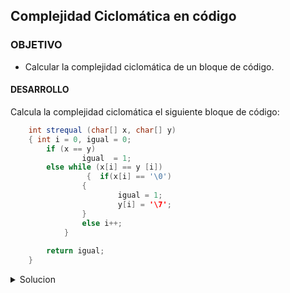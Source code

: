 
## Complejidad Ciclomática en código

### OBJETIVO

- Calcular la complejidad ciclomática de un bloque de código.

#### DESARROLLO

Calcula la complejidad ciclomática el siguiente bloque de código:

```java
	int strequal (char[] x, char[] y)
	{ int i = 0, igual = 0;
  		if (x == y)
      			igual  = 1;
  		else while (x[i] == y [i])
       		     {  if(x[i] == '\0')
          		{
            			igual = 1;
            			y[i] = '\7';
          		}
          		else i++;
       		}
       
    	return igual;
	}
```

<details>
	<summary>Solucion</summary>

1. Acomoda el código del ejemplo, de esta forma será mucho más fácil etiquetarlo y crear el gráfo de flujo.

```java
	int strequal (char[] x, char[] y) { 
		int i = 0, igual = 0;
  		
		if (x == y){
      			igual  = 1;
		}
  		else {
			while (x[i] == y [i]) {  
				
				if(x[i] == '\0') {
            				igual = 1;
            				y[i] = '\7';
          			}
          			else i++;
       			}
       		}
    		
		return igual;
	}
```

2. Etiqueta cada una de las instrucciones de la aplicación.

![imagen](img/figura_01.jpg)


3. Dibujar el gráfico de flujo del siguiente bloque de código:

![imagen](img/figura_02.jpg)


4. Calcular la complejidad ciclomática usando el número de nodos y aristas. A modo de recordatorio, la formula es la siguiente:

		V(G) = E - N + 2, donde
		E = Número de Aristas
		N = Número de nodos.
		
Tenemos que:
		E = 12
		N = 8
	
Por lo tanto:

		V(G) = 12 - 8 + 2
		V(G) = 4 + 2
		V(G) = 6
		
En el ejemplo anterior podemos comprobar que la complejidad ciclomática es 6.

4. Corroborar el valor anteriores usando el método de los nodos predicado. Recuerda que los nodo predicado son aquellos nodos de condición, o los nodos de los que se despreden otros dos o más nodos.

La formula para el cálculo de la complejidad ciclomática usando los nodos pedicado es:

		V(G) = P + 1, donde
		P = Número de nodos predicado
		
En el grafo podemos ver que existen 5 nodos predicado:

		V(G) = 5 + 1
		V(G) = 6
		
En el ejemplo anterior podemos comprobar que la complejidad complejidad ciclomática es 6.

</details> 
